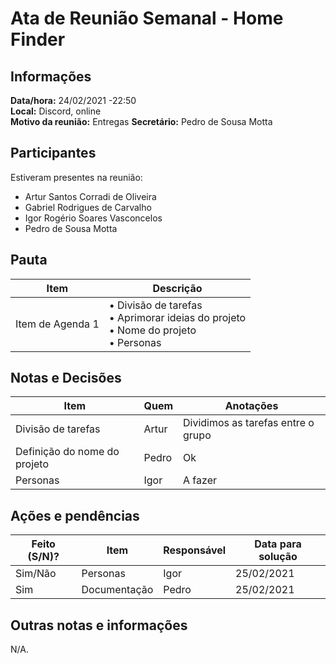 # Ata de Reunião Semanal - Home Finder

## Informações
**Data/hora:** 24/02/2021 -22:50  
**Local:** Discord, online  
**Motivo da reunião:** Entregas 
**Secretário:** Pedro de Sousa Motta  

## Participantes
Estiveram presentes na reunião:
- Artur Santos Corradi de Oliveira
- Gabriel Rodrigues de Carvalho
- Igor Rogério Soares Vasconcelos
- Pedro de Sousa Motta

## Pauta

Item | Descrição
---- | ----
Item de Agenda 1 | • Divisão de tarefas <br>• Aprimorar ideias do projeto <br>• Nome do projeto  <br>• Personas 

## Notas e Decisões
Item | Quem | Anotações |
---- | ---- | ---- |
Divisão de tarefas  | Artur | Dividimos as tarefas entre o grupo |
Definição do nome do projeto | Pedro | Ok |
Personas | Igor | A fazer |


## Ações e pendências
| Feito (S/N)? | Item | Responsável | Data para solução |
| ---- | ---- | ---- | ---- |
| Sim/Não | Personas | Igor | 25/02/2021 |
| Sim | Documentação | Pedro | 25/02/2021 |

## Outras notas e informações
N/A.

